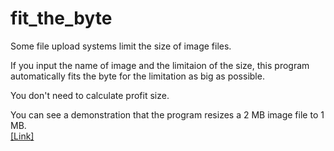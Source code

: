 # fit_the_byte

Some file upload systems limit the size of image files.

If you input the name of image and the limitaion of the size, this program automatically fits the byte for the limitation as big as possible.

You don't need to calculate profit size.

You can see a demonstration that the program resizes a 2 MB image file to 1 MB.   
[[Link]](https://youtu.be/b16KrikmPUE)
